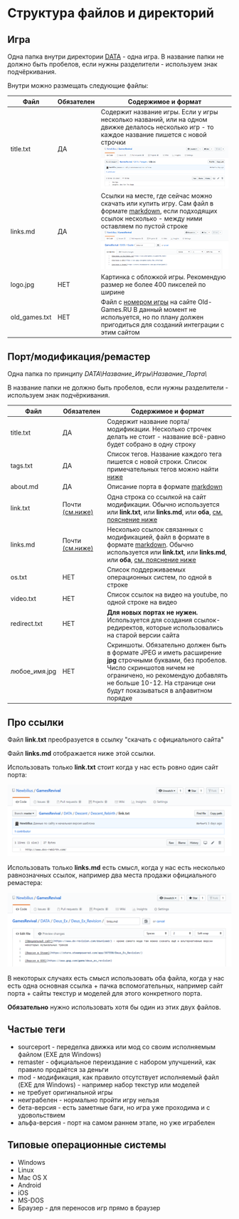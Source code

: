 # Структура файлов и директорий

## Игра

Одна папка внутри директории [DATA](https://github.com/Newbilius/GamesRevival/tree/master/DATA) - одна игра. В название папки не должно быть пробелов, если нужны разделители - используем знак подчёркивания.

Внутри можно размещать следующие файлы:

| Файл | Обязателен | Содержимое и формат
| --|--|--|
| title.txt | ДА | Содержит название игры. Если у игры несколько названий, или на одном движке делалось несколько игр - то каждое название пишется с новой строчки ![Пример](/MANUAL/img/game_title_txt.png) |
| links.md | ДА | Ссылки на месте, где сейчас можно скачать или купить игру. Сам файл в формате [markdown](https://github.com/sandino/Markdown-Cheatsheet), если подходящих ссылок  несколько - между ними оставляем по пустой строке ![Пример](/MANUAL/img/game_links.png) |
| logo.jpg | НЕТ | Картинка с обложкой игры. Рекомендую размер не более 400 пикселей по ширине |
| old_games.txt | НЕТ | Файл с [номером игры](/MANUAL/img/game_oldgames_2.png) на сайте Old-Games.RU В данный момент не испольуется, но по плану должен пригодиться для созданий интеграции с этим сайтом |

## Порт/модификация/ремастер

Одна папка по принципу *DATA\Название_Игры\Название_Порта\\*

В название папки не должно быть пробелов, если нужны разделители - используем знак подчёркивания.

| Файл | Обязателен | Содержимое и формат
| --|--|--|
| title.txt | ДА | Содержит название порта/модификации. Несколько строчек делать не стоит - название всё-равно будет собрано в одну строку |
| tags.txt | ДА | Список тегов. Название каждого тега пишется с новой строки. Список примечательных тегов можно найти [ниже](#частые-теги) |
| about.md | ДА | Описание порта в формате [markdown](https://github.com/sandino/Markdown-Cheatsheet) |
| link.txt | Почти [(см.ниже)](#про-ссылки) | Одна строка со ссылкой на сайт модификации. Обычно используется или **link.txt**, или **links.md**, или **оба**, [см. пояснение ниже](#про-ссылки) |
| links.md | Почти [(см.ниже)](#про-ссылки) | Несколько ссылок связанных с модификацией, файл в формате в формате [markdown](https://github.com/sandino/Markdown-Cheatsheet). Обычно используется или **link.txt**, или **links.md**, или **оба**, [см. пояснение ниже](#про-ссылки) |
| os.txt | НЕТ | Список поддерживаемых операционных систем, по одной в строке |
| video.txt | НЕТ | Список ссылок на видео на youtube, по одной строке на видео |
| redirect.txt | НЕТ | **Для новых портах не нужен.** Используется для создания ссылок-редиректов, которые использовались на старой версии сайта |
| любое_имя.jpg | НЕТ | Скриншоты. Обязательно должен быть в формате JPEG и иметь расширение **jpg** строчными буквами, без пробелов. Число скриншотов ничем не ограничено, но рекомендую добавлять не больше 10-12. На странице они будут показываться в алфавитном порядке |

## Про ссылки

Файл **link.txt** преобразуется в ссылку "скачать с официального сайта"

Файл **links.md** отображается ниже этой ссылки.

Использовать только **link.txt** стоит когда у нас есть ровно один сайт порта:

![Пример](/MANUAL/img/port_links_txt.png)

Использовать только **links.md** есть смысл, когда у нас есть несколько равнозначных ссылок, например два места продажи официального ремастера:

![Пример](/MANUAL/img/port_links_md.png)

В некоторых случаях есть смысл использовать оба файла, когда у нас есть одна основная ссылка + пачка вспомогательных, например сайт порта + сайты текстур и моделей для этого конкретного порта.

**Обязательно** нужно использовать хотя бы один из этих двух файлов.

## Частые теги

* sourceport - переделка движка или мод со своим исполняемым файлом (EXE для Windows)
* remaster - официальное переиздание с набором улучшений, как правило продаётся за деньги
* mod - модификация, как правило отсутствует исполняемый файл (EXE для Windows) - например набор текстур или моделей
* не требует оригинальной игры
* неиграбелен - нормально пройти игру нельзя
* бета-версия - есть заметные баги, но игра уже проходима и с удовольствием
* альфа-версия - порт на самом раннем этапе, но уже играбелен

## Типовые операционные системы

* Windows
* Linux
* Mac OS X
* Android
* iOS
* MS-DOS
* Браузер - для переносов игр прямо в браузер
